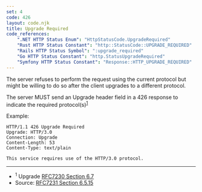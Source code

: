 ```yaml
---
set: 4
code: 426
layout: code.njk
title: Upgrade Required
code_references:
    ".NET HTTP Status Enum": "HttpStatusCode.UpgradeRequired"
    "Rust HTTP Status Constant": "http::StatusCode::UPGRADE_REQUIRED"
    "Rails HTTP Status Symbol": ":upgrade_required"
    "Go HTTP Status Constant": "http.StatusUpgradeRequired"
    "Symfony HTTP Status Constant": "Response::HTTP_UPGRADE_REQUIRED"
---
```


The server refuses to perform the request using the current protocol but might be willing to do so after the client upgrades to a different protocol.

The server MUST send an Upgrade header field in a 426 response to indicate the required protocol(s)<sup>[1](#ref-1)</sup>

Example:

```plain
HTTP/1.1 426 Upgrade Required
Upgrade: HTTP/3.0
Connection: Upgrade
Content-Length: 53
Content-Type: text/plain

This service requires use of the HTTP/3.0 protocol.
```

---

* <span id="ref-1"><sup>1</sup> Upgrade [RFC7230 Section 6.7][2]</span>
* Source: [RFC7231 Section 6.5.15][1]

[1]: <https://tools.ietf.org/html/rfc7231#section-6.5.15>
[2]: <https://tools.ietf.org/html/rfc7230#section-6.7>
